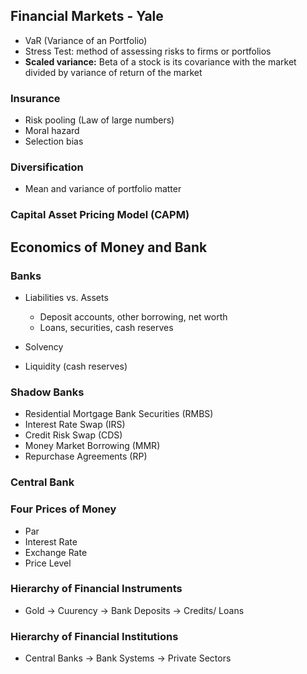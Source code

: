 ## Financial Markets - Yale

- VaR (Variance of an Portfolio)
- Stress Test: method of assessing risks to firms or portfolios
- **Scaled variance:** Beta of a stock is its covariance with the market divided by variance of return of the market

### Insurance

- Risk pooling (Law of large numbers)
- Moral hazard
- Selection bias

### Diversification

- Mean and variance of portfolio matter

### Capital Asset Pricing Model (CAPM)



## Economics of Money and Bank

### Banks

- Liabilities vs. Assets
  - Deposit accounts, other borrowing, net worth
  - Loans, securities, cash reserves
  
- Solvency
- Liquidity (cash reserves)

### Shadow Banks
- Residential Mortgage Bank Securities (RMBS)
- Interest Rate Swap (IRS)
- Credit Risk Swap (CDS)
- Money Market Borrowing (MMR)
- Repurchase Agreements (RP)

### Central Bank

### Four Prices of Money

- Par
- Interest Rate
- Exchange Rate
- Price Level

### Hierarchy of Financial Instruments
- Gold -> Cuurency -> Bank Deposits -> Credits/ Loans

### Hierarchy of Financial Institutions

- Central Banks -> Bank Systems -> Private Sectors
